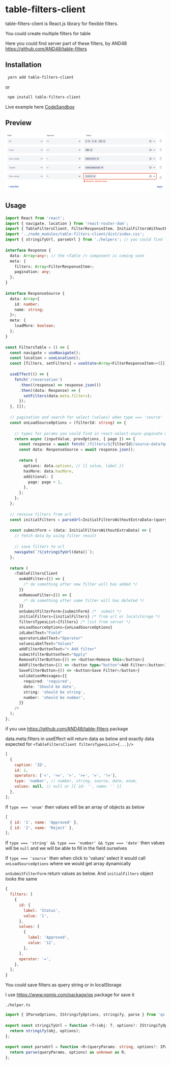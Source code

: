 # table-filters-client

table-filters-client is React.js library for flexible filters.

You could create multiple filters for table

Here you could find server part of these filters, by AND48
https://github.com/AND48/table-filters

## Installation

```bash
 yarn add table-filters-client
```

or

```bash
 npm install table-filters-client
```

Live example here [CodeSandbox](https://codesandbox.io/s/thirsty-smoke-bjc84n?file=/src/App.js)


## Preview

![My image](src/assets/images/img.png)


## Usage

```typescript jsx
import React from 'react';
import { navigate, location } from 'react-router-dom';
import { TableFiltersClient, FilterResponseItem, InitialFiltersWithoutExtraData } from 'table-filters-client';
import '../node_modules/table-filters-client/dist/index.css';
import { stringifyUrl, parseUrl } from './helpers'; // you could find functions below

interface Response {
  data: Array<any>; // the <Table /> component is coming soon
  meta: {
    filters: Array<FilterResponseItem>;
    pagination: any;
  };
}

interface ResponseSource {
  data: Array<{
    id: number;
    name: string;
  }>;
  meta: {
    loadMore: boolean;
  };
}

const FiltersTable = () => {
  const navigate = useNavigate();
  const location = useLocation();
  const [filters, setFilters] = useState<Array<FilterResponseItem>>([]);

  useEffect(() => {
    fetch('/reservation')
      .then((response) => response.json())
      .then((data: Response) => {
        setFilters(data.meta.filters);
      });
  }, []);

  // pagination and search for select (values) when type === 'source'
  const onLoadSourceOptions = (filterId: string) => {
    
    // types for params you could find in react-select-async-paginate module
    return async (inputValue, prevOptions, { page }) => {
      const response = await fetch(`/filters/${filterId}/source-data?query=${inputValue}&page=${page}`);
      const data: ResponseSource = await response.json();

      return {
        options: data.options, // [{ value, label }]
        hasMore: data.hasMore,
        additional: {
          page: page + 1,
        },
      };
    };
  };

  // receive filters from url
  const initialFilters = parseUrl<InitialFiltersWithoutExtraData>(queryString.slice(1));

  const submitForm = (data: InitialFiltersWithoutExtraData) => {
    // fetch data by using filter result

    // save filters to url
    navigate(`?${stringifyUrl(data)}`);
  };

  return (
    <TableFiltersClient
      onAddFilter={() => {
        /* do something after new filter will has added */
      }}
      onRemoveFilter={() => {
        /* do something after some filter will has deleted */
      }}
      onSubmitFilterForm={submitForm} /*  submit */
      initialFilters={initialFilters} /* from url or localstorage */
      filtersTypesList={filters} /* list from server */
      onLoadSourceOptions={onLoadSourceOptions}
      idLabelText="Field"
      operatorLabelText="Operator"
      valuesLabelText="Values"
      addFilterButtonText="+ Add filter"
      submitFilterButtonText="Apply"
      RemoveFilterButton={() => <button>Remove this</button>}
      AddFilterButton={() => <button type="button">Add Filter</button>}
      SaveFilterButton={() => <button>Save Filter</button>}
      validationMessages={{
        required: 'required',
        date: 'Should be date',
        string: 'should be string',
        number: 'should be number',
      }}
    />
  );
};
```

if you use https://github.com/AND48/table-filters package

data.meta.filters in useEffect will return data as below and exactly data expected for `<TableFiltersClient filtersTypesList={...}/>`

```javascript
[
  {
    caption: 'ID',
    id: 1,
    operators: ['<', '<=', '>', '>=', '=', '!='],
    type: 'number', // number, string, source, date, enum,
    values: null, // null or [{ id: '', name: '' }]
  },
];
```

If `type === 'enum'` then values will be an array of objects as below

```javascript
[
  { id: '1', name: 'Approved' },
  { id: '2', name: 'Reject' },
];
```

If `type === 'string' && type === 'number' && type === 'date'` then values will be `null` and we will be able to fill in the field ourselves

If `type === 'source'` then when click to 'values' select it would call `onLoadSourceOptions` where we would get array dynamically

`onSubmitFilterForm` return values as below. And `initialFilters` object looks the same

```javascript
{
  filters: [
    {
      id: {
        label: 'Status',
        value: '1',
      },
      values: [
        {
          label: 'Approved',
          value: '12',
        },
      ],
      operator: '=',
    },
  ];
}
```

You could save filters as query string or in localStorage

I use https://www.npmjs.com/package/qs package for save it

`./helper.ts`

```typescript
import { IParseOptions, IStringifyOptions, stringify, parse } from 'qs';

export const stringifyUrl = function <T>(obj: T, options?: IStringifyOptions): string {
  return stringify(obj, options);
};

export const parseUrl = function <R>(queryParams: string, options?: IParseOptions & { decoder?: never | undefined }): R {
  return parse(queryParams, options) as unknown as R;
};
```
